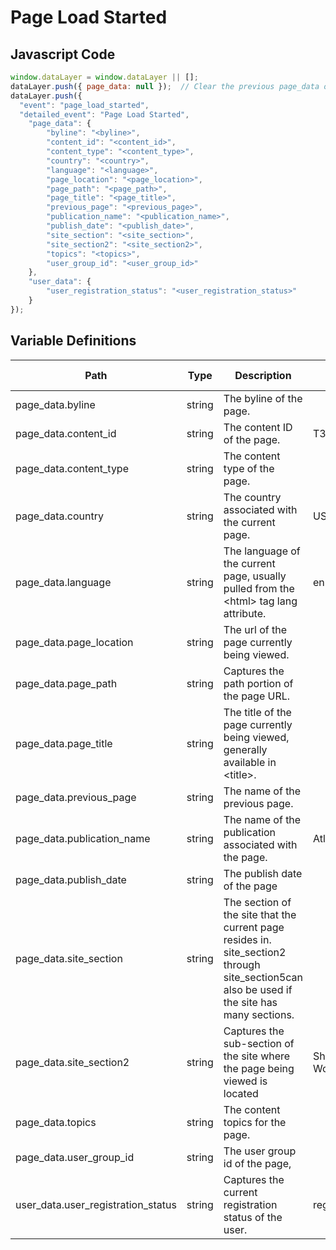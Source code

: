 # Page Load Started

### 

## Javascript Code
```js
window.dataLayer = window.dataLayer || [];
dataLayer.push({ page_data: null });  // Clear the previous page_data object.
dataLayer.push({
  "event": "page_load_started",
  "detailed_event": "Page Load Started",
    "page_data": {
        "byline": "<byline>",
        "content_id": "<content_id>",
        "content_type": "<content_type>",
        "country": "<country>",
        "language": "<language>",
        "page_location": "<page_location>",
        "page_path": "<page_path>",
        "page_title": "<page_title>",
        "previous_page": "<previous_page>",
        "publication_name": "<publication_name>",
        "publish_date": "<publish_date>",
        "site_section": "<site_section>",
        "site_section2": "<site_section2>",
        "topics": "<topics>",
        "user_group_id": "<user_group_id>"
    },
    "user_data": {
        "user_registration_status": "<user_registration_status>"
    }
});
```

## Variable Definitions

|Path|Type|Description|Example|Pattern|Min Length|Max Length|Minimum|Maximum|Multiple Of|
| --- | --- | --- | --- | --- | --- | --- | --- | --- | --- |
|page_data.byline|string|The byline of the page.||||||||
|page_data.content_id|string|The content ID of the page.|T3FAWCMCENGILOUBIU2LY2XB7Y|||||||
|page_data.content_type|string|The content type of the page.||||||||
|page_data.country|string|The country associated with the current page.|US, CA, FR, UK|||||||
|page_data.language|string|The language of the current page, usually pulled from the &lt;html&gt; tag lang attribute.|en-us, en-gb, ch-cn, fr-ca, fr-fr|||||||
|page_data.page_location|string|The url of the page currently being viewed.||||||||
|page_data.page_path|string|Captures the path portion of the page URL.||||||||
|page_data.page_title|string|The title of the page currently being viewed, generally available in &lt;title&gt;.||||||||
|page_data.previous_page|string|The name of the previous page.||||||||
|page_data.publication_name|string|The name of the publication associated with the page.|Atlanta Journal-Constitution|||||||
|page_data.publish_date|string|The publish date of the page||||||||
|page_data.site_section|string|The section of the site that the current page resides in. site\_section2 through site\_section5can also be used if the site has many sections.||||||||
|page_data.site_section2|string|Captures the sub-section of the site where the page being viewed is located|Shop &gt; Kids, Shop &gt; Mens, Shop &gt; Womens|||||||
|page_data.topics|string|The content topics for the page.||||||||
|page_data.user_group_id|string|The user group id of the page,||||||||
|user_data.user_registration_status|string|Captures the current registration status of the user.|registered|||||||




